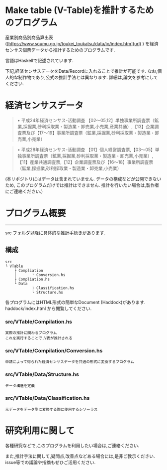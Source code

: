 # Make table (V-Table)を推計するためのプログラム

産業別商品別商品算出表([https://www.soumu.go.jp/toukei_toukatsu/data/io/index.htm](url) )
を経済センサス個票データから推計するためのプログラムです.

言語はHaskellで記述されています.

下記,経済センサスデータをData/Recordに入れることで推計が可能です.
なお,個人的な制作物であり,公式の推計手法とは異なります.
詳細は,論文を参考にしてください.


# 経済センサスデータ
> •   平成24年経済センサス-活動調査
> 【02～05,12】単独事業所調査票（鉱業,採掘業,砂利採取業・製造業・卸売業,小売業,産業共通）,【13】企業調査票及び【17～19】事業所調査票（鉱業,採掘業,砂利採取業・製造業・卸売業,小売業）

> •   平成28年経済センサス-活動調査
>【01】個人経営調査票,【03～05】単独事業所調査票（鉱業,採掘業,砂利採取業・製造業・卸売業,小売業）,【11】産業共通調査票,【12】企業調査票及び【16～18】事業所調査票（鉱業,採掘業,砂利採取業・製造業・卸売業,小売業）

(本リポジトリにはデータは含まれていません. データの構成などが公開できないため, このプログラムだけでは推計はできません. 推計を行いたい場合は,製作者にご連絡ください.)

# プログラム概要
------------------------------------------------------------------
src フォルダ以降に具体的な推計手続きがあります.

## 構成

	src
	└ VTable
    	├ Compliation
    	│ 		└ Conversion.hs
    	├ Compliation.hs
    	└ Data
        		├ Classification.hs
        		└ Structure.hs

各プログラムにはHTML形式の簡単なDocument (Haddock)があります.
haddock/index.html から閲覧してください.


### src/VTable/Compilation.hs
    実際の推計に関わるプログラム
    これを実行することで,V表が推計される

### src/VTable/Compilation/Conversion.hs
    申請によって得られた経済センサスデータを共通の形式に変換するプログラム

### src/VTable/Data/Structure.hs
    データ構造を定義

### src/VTable/Data/Classification.hs
    元データをデータ型に変換する際に使用するシソーラス

# 研究利用に関して 
各種研究などで,このプログラムを利用したい場合は,ご連絡ください.

また,推計手法に関して,疑問点,改善点などある場合には,是非ご教示ください.
issue等での議論や指摘もぜひご活用ください.



